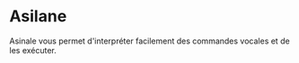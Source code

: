 Asilane
=======

Asinale vous permet d'interpréter facilement des commandes vocales et de les exécuter.
